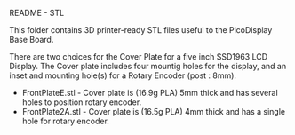 README - STL

This folder contains 3D printer-ready STL files useful to the PicoDisplay Base Board.


There are two choices for the Cover Plate for a five inch SSD1963 LCD Display.
The Cover plate includes four mountig holes for the display, and
an inset and mounting hole(s) for a Rotary Encoder (post : 8mm).

- FrontPlateE.stl - Cover plate is (16.9g PLA) 5mm thick and has several holes to position rotary encoder.
- FrontPlate2A.stl - Cover plate is (16.5g PLA) 4mm thick and has a single hole for rotary encoder.

